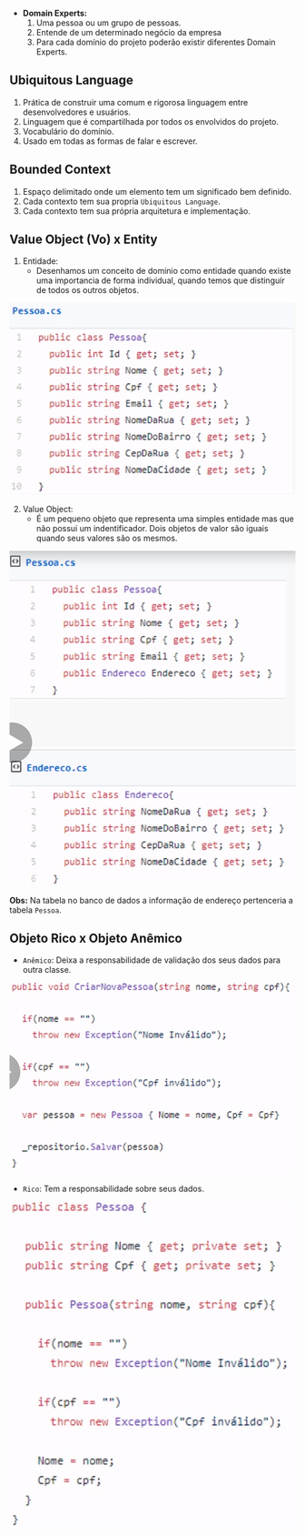 - **Domain Experts:**
    1. Uma pessoa ou um grupo de pessoas.
    2. Entende de um determinado negócio da empresa
    3. Para cada domínio do projeto poderão existir diferentes Domain Experts.

## Ubiquitous Language

1. Prática de construir uma comum e rigorosa linguagem entre desenvolvedores e usuários.
2. Linguagem que é compartilhada por todos os envolvidos do projeto.
3. Vocabulário do domínio.
4. Usado em todas as formas de falar e escrever.

## Bounded Context

1. Espaço delimitado onde um elemento tem um significado bem definido.
2. Cada contexto tem sua propria `Ubiquitous Language`.
3. Cada contexto tem sua própria arquitetura e implementação.

## Value Object (Vo) x Entity

1. Entidade: 
    - Desenhamos um conceito de dominio como entidade quando existe uma importancia de forma individual, quando temos que distinguir de todos os outros objetos.

![pessoacomendereco](pessoacomendereco.PNG)

2. Value Object:
    - É um pequeno objeto que representa uma simples entidade mas que não possui um indentificador. Dois objetos de valor são iguais quando seus valores são os mesmos.

![pessoaendereco](pessoaendereco.PNG)


**Obs:** Na tabela no banco de dados a informação de endereço pertenceria a tabela `Pessoa`.

## Objeto Rico x Objeto Anêmico

- `Anêmico`: Deixa a responsabilidade de validação dos seus dados para outra classe.

![objanemico](anemico.PNG)

- `Rico`: Tem a responsabilidade sobre seus dados.

![objrico](rico.PNG)

